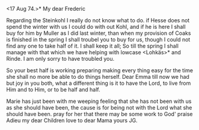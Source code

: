 <17 Aug 74.>*
My dear Frederic

Regarding the Steinkohl I really do not know what to do. if Hesse does not spend the winter with us I could do with out Kohl, and if he is here I shall buy for him by Muller as I did last winter, than when my provision of Coaks is finished in the spring I shall troubel you to buy for us, though I could not find any one to take half of it. I shall keep it all; So till the spring I shall manage with that which we have helping with lowcase <Lohkäs>* and Rinde. I am only sorry to have troubled you.

So your best half is working preparing making every thing easy for the time she shall no more be able to do things herself. Dear Emma till now we had but joy in you both, what a different thing is it to have the Lord, to live from Him and to Him, or to be half and half.

Marie has just been with me weeping feeling that she has not been with us as she should have been, the cause is for being not with the Lord what she should have been. pray for her that there may be some work to God' praise 
Adieu my dear Children love to dear Mama
 yours JG.
